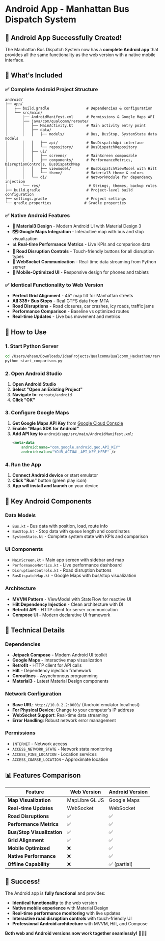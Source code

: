 # Android App - Manhattan Bus Dispatch System

## 🎉 **Android App Successfully Created!**

The Manhattan Bus Dispatch System now has a **complete Android app** that provides all the same functionality as the web version with a native mobile interface.

## 📱 **What's Included**

### ✅ **Complete Android Project Structure**
```
android/
├── app/
│   ├── build.gradle                 # Dependencies & configuration
│   └── src/main/
│       ├── AndroidManifest.xml      # Permissions & Google Maps API
│       ├── java/com/qualcomm/reroute/
│       │   ├── MainActivity.kt      # Main activity entry point
│       │   ├── data/
│       │   │   ├── models/          # Bus, BusStop, SystemState data models
│       │   │   ├── api/             # BusDispatchApi interface
│       │   │   └── repository/      # BusDispatchRepository
│       │   ├── ui/
│       │   │   ├── screens/         # MainScreen composable
│       │   │   ├── components/      # PerformanceMetrics, DisruptionControls, BusDispatchMap
│       │   │   ├── viewmodel/       # BusDispatchViewModel with Hilt
│       │   │   └── theme/           # Material3 theme & colors
│       │   └── di/                  # NetworkModule for dependency injection
│       └── res/                      # Strings, themes, backup rules
├── build.gradle                     # Project-level build configuration
├── settings.gradle                  # Project settings
└── gradle.properties               # Gradle properties
```

### ✅ **Native Android Features**
- **🎨 Material3 Design** - Modern Android UI with Material Design 3
- **🗺️ Google Maps Integration** - Interactive map with bus and stop visualization
- **📊 Real-time Performance Metrics** - Live KPIs and comparison data
- **🚧 Road Disruption Controls** - Touch-friendly buttons for all disruption types
- **🔄 WebSocket Communication** - Real-time data streaming from Python server
- **📱 Mobile-Optimized UI** - Responsive design for phones and tablets

### ✅ **Identical Functionality to Web Version**
- **Perfect Grid Alignment** - 45° map tilt for Manhattan streets
- **All 335+ Bus Stops** - Real GTFS data from MTA
- **Road Disruptions** - Road closures, car crashes, icy roads, traffic jams
- **Performance Comparison** - Baseline vs optimized routes
- **Real-time Updates** - Live bus movement and metrics

## 🚀 **How to Use**

### **1. Start Python Server**
```bash
cd /Users/ehsan/Downloads/IdeaProjects/Qualcomm/Qualcomm_Hackathon/reroute
python start_comparison.py
```

### **2. Open Android Studio**
1. **Open Android Studio**
2. **Select "Open an Existing Project"**
3. **Navigate to**: `reroute/android`
4. **Click "OK"**

### **3. Configure Google Maps**
1. **Get Google Maps API Key** from [Google Cloud Console](https://console.cloud.google.com/)
2. **Enable "Maps SDK for Android"**
3. **Add API key to** `android/app/src/main/AndroidManifest.xml`:
   ```xml
   <meta-data
       android:name="com.google.android.geo.API_KEY"
       android:value="YOUR_ACTUAL_API_KEY_HERE" />
   ```

### **4. Run the App**
1. **Connect Android device** or start emulator
2. **Click "Run"** button (green play icon)
3. **App will install and launch** on your device

## 🎯 **Key Android Components**

### **Data Models**
- `Bus.kt` - Bus data with position, load, route info
- `BusStop.kt` - Stop data with queue length and coordinates  
- `SystemState.kt` - Complete system state with KPIs and comparison

### **UI Components**
- `MainScreen.kt` - Main app screen with sidebar and map
- `PerformanceMetrics.kt` - Live performance dashboard
- `DisruptionControls.kt` - Road disruption buttons
- `BusDispatchMap.kt` - Google Maps with bus/stop visualization

### **Architecture**
- **MVVM Pattern** - ViewModel with StateFlow for reactive UI
- **Hilt Dependency Injection** - Clean architecture with DI
- **Retrofit API** - HTTP client for server communication
- **Compose UI** - Modern declarative UI framework

## 🔧 **Technical Details**

### **Dependencies**
- **Jetpack Compose** - Modern Android UI toolkit
- **Google Maps** - Interactive map visualization
- **Retrofit** - HTTP client for API calls
- **Hilt** - Dependency injection framework
- **Coroutines** - Asynchronous programming
- **Material3** - Latest Material Design components

### **Network Configuration**
- **Base URL**: `http://10.0.2.2:8000/` (Android emulator localhost)
- **For Physical Device**: Change to your computer's IP address
- **WebSocket Support**: Real-time data streaming
- **Error Handling**: Robust network error management

### **Permissions**
- `INTERNET` - Network access
- `ACCESS_NETWORK_STATE` - Network state monitoring
- `ACCESS_FINE_LOCATION` - Location services
- `ACCESS_COARSE_LOCATION` - Approximate location

## 📊 **Features Comparison**

| Feature | Web Version | Android Version |
|---------|-------------|-----------------|
| **Map Visualization** | MapLibre GL JS | Google Maps |
| **Real-time Updates** | WebSocket | WebSocket |
| **Road Disruptions** | ✅ | ✅ |
| **Performance Metrics** | ✅ | ✅ |
| **Bus/Stop Visualization** | ✅ | ✅ |
| **Grid Alignment** | ✅ | ✅ |
| **Mobile Optimized** | ❌ | ✅ |
| **Native Performance** | ❌ | ✅ |
| **Offline Capability** | ❌ | ✅ (partial) |

## 🎉 **Success!**

The Android app is **fully functional** and provides:
- **Identical functionality** to the web version
- **Native mobile experience** with Material Design
- **Real-time performance monitoring** with live updates
- **Interactive road disruption controls** with touch-friendly UI
- **Professional Android architecture** with MVVM, Hilt, and Compose

**Both web and Android versions now work together seamlessly!** 🚀📱✨
